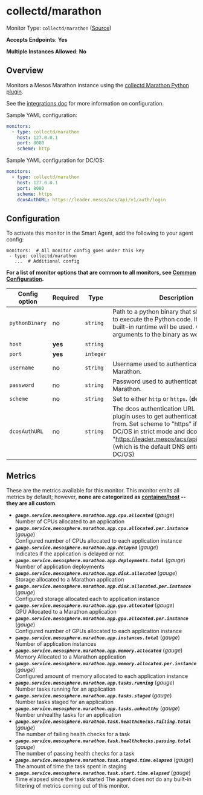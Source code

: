 <!--- GENERATED BY gomplate from scripts/docs/templates/monitor-page.md.tmpl --->

# collectd/marathon

Monitor Type: `collectd/marathon` ([Source](https://github.com/signalfx/signalfx-agent/tree/master/pkg/monitors/collectd/marathon))

**Accepts Endpoints**: **Yes**

**Multiple Instances Allowed**: **No**

## Overview

Monitors a Mesos Marathon instance using the
[collectd Marathon Python plugin](https://github.com/signalfx/collectd-marathon).

See the [integrations
doc](https://docs.signalfx.com/en/latest/integrations/integrations-reference/integrations.marathon.html)
for more information on configuration.

Sample YAML configuration:

```yaml
monitors:
  - type: collectd/marathon
    host: 127.0.0.1
    port: 8080
    scheme: http
```

Sample YAML configuration for DC/OS:

```yaml
monitors:
  - type: collectd/marathon
    host: 127.0.0.1
    port: 8080
    scheme: https
    dcosAuthURL: https://leader.mesos/acs/api/v1/auth/login
```


## Configuration

To activate this monitor in the Smart Agent, add the following to your
agent config:

```
monitors:  # All monitor config goes under this key
 - type: collectd/marathon
   ...  # Additional config
```

**For a list of monitor options that are common to all monitors, see [Common
Configuration](../monitor-config.md#common-configuration).**


| Config option | Required | Type | Description |
| --- | --- | --- | --- |
| `pythonBinary` | no | `string` | Path to a python binary that should be used to execute the Python code. If not set, a built-in runtime will be used.  Can include arguments to the binary as well. |
| `host` | **yes** | `string` |  |
| `port` | **yes** | `integer` |  |
| `username` | no | `string` | Username used to authenticate with Marathon. |
| `password` | no | `string` | Password used to authenticate with Marathon. |
| `scheme` | no | `string` | Set to either `http` or `https`. (**default:** `http`) |
| `dcosAuthURL` | no | `string` | The dcos authentication URL which the plugin uses to get authentication tokens from. Set scheme to "https" if operating DC/OS in strict mode and dcosAuthURL to "https://leader.mesos/acs/api/v1/auth/login" (which is the default DNS entry provided by DC/OS) |


## Metrics

These are the metrics available for this monitor.
This monitor emits all metrics by default; however, **none are categorized as
[container/host](https://docs.signalfx.com/en/latest/admin-guide/usage.html#about-custom-bundled-and-high-resolution-metrics)
-- they are all custom**.



 - ***`gauge.service.mesosphere.marathon.app.cpu.allocated`*** (*gauge*)<br>    Number of CPUs allocated to an application
 - ***`gauge.service.mesosphere.marathon.app.cpu.allocated.per.instance`*** (*gauge*)<br>    Configured number of CPUs allocated to each application instance
 - ***`gauge.service.mesosphere.marathon.app.delayed`*** (*gauge*)<br>    Indicates if the application is delayed or not
 - ***`gauge.service.mesosphere.marathon.app.deployments.total`*** (*gauge*)<br>    Number of application deployments
 - ***`gauge.service.mesosphere.marathon.app.disk.allocated`*** (*gauge*)<br>    Storage allocated to a Marathon application
 - ***`gauge.service.mesosphere.marathon.app.disk.allocated.per.instance`*** (*gauge*)<br>    Configured storage allocated each to application instance
 - ***`gauge.service.mesosphere.marathon.app.gpu.allocated`*** (*gauge*)<br>    GPU Allocated to a Marathon application
 - ***`gauge.service.mesosphere.marathon.app.gpu.allocated.per.instance`*** (*gauge*)<br>    Configured number of GPUs allocated to each application instance
 - ***`gauge.service.mesosphere.marathon.app.instances.total`*** (*gauge*)<br>    Number of application instances
 - ***`gauge.service.mesosphere.marathon.app.memory.allocated`*** (*gauge*)<br>    Memory Allocated to a Marathon application
 - ***`gauge.service.mesosphere.marathon.app.memory.allocated.per.instance`*** (*gauge*)<br>    Configured amount of memory allocated to each application instance
 - ***`gauge.service.mesosphere.marathon.app.tasks.running`*** (*gauge*)<br>    Number tasks running for an application
 - ***`gauge.service.mesosphere.marathon.app.tasks.staged`*** (*gauge*)<br>    Number tasks staged for an application
 - ***`gauge.service.mesosphere.marathon.app.tasks.unhealthy`*** (*gauge*)<br>    Number unhealthy tasks for an application
 - ***`gauge.service.mesosphere.marathon.task.healthchecks.failing.total`*** (*gauge*)<br>    The number of failing health checks for a task
 - ***`gauge.service.mesosphere.marathon.task.healthchecks.passing.total`*** (*gauge*)<br>    The number of passing health checks for a task
 - ***`gauge.service.mesosphere.marathon.task.staged.time.elapsed`*** (*gauge*)<br>    The amount of time the task spent in staging
 - ***`gauge.service.mesosphere.marathon.task.start.time.elapsed`*** (*gauge*)<br>    Time elapsed since the task started
The agent does not do any built-in filtering of metrics coming out of this
monitor.


